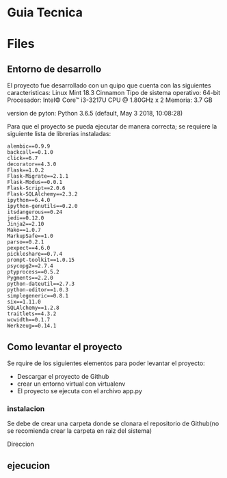 # Guia Tecnica

# Files

## Entorno de desarrollo

El proyecto fue desarrollado con un quipo que cuenta con las siguientes caracteristicas:
Linux Mint 18.3 Cinnamon
Tipo de sistema operativo: 64-bit
Procesador: Intel© Core™ i3-3217U CPU @ 1.80GHz x 2
Memoria: 3.7 GB


version de pyton:
Python 3.6.5 (default, May  3 2018, 10:08:28)

Para que el proyecto se pueda ejecutar de manera correcta; se requiere la siguiente lista de librerias instaladas:
``` 
alembic==0.9.9
backcall==0.1.0
click==6.7
decorator==4.3.0
Flask==1.0.2
Flask-Migrate==2.1.1
Flask-Modus==0.0.1
Flask-Script==2.0.6
Flask-SQLAlchemy==2.3.2
ipython==6.4.0
ipython-genutils==0.2.0
itsdangerous==0.24
jedi==0.12.0
Jinja2==2.10
Mako==1.0.7
MarkupSafe==1.0
parso==0.2.1
pexpect==4.6.0
pickleshare==0.7.4
prompt-toolkit==1.0.15
psycopg2==2.7.4
ptyprocess==0.5.2
Pygments==2.2.0
python-dateutil==2.7.3
python-editor==1.0.3
simplegeneric==0.8.1
six==1.11.0
SQLAlchemy==1.2.8
traitlets==4.3.2
wcwidth==0.1.7
Werkzeug==0.14.1
``` 
## Como levantar el proyecto
Se rquire de los siguientes elementos para poder levantar el proyecto:
- Descargar el proyecto de Github 
- crear un entorno virtual con virtualenv
- El proyecto se ejecuta con el archivo app.py 


### instalacion

Se debe de crear una carpeta donde se clonara el repositorio de Github(no se recomienda crear la carpeta en raiz del sistema)

Direccion 


## ejecucion
``` 
```